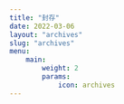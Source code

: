 ```yaml
---
title: "封存"
date: 2022-03-06
layout: "archives"
slug: "archives"
menu:
    main:
        weight: 2
        params: 
            icon: archives
---
```

